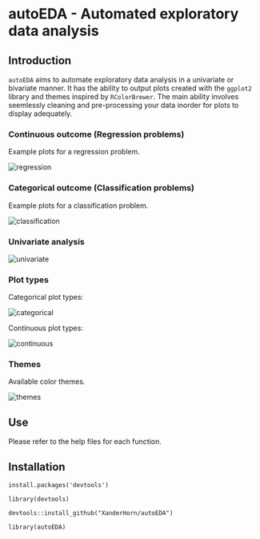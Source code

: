 # autoEDA - Automated exploratory data analysis 

## Introduction

`autoEDA` aims to automate exploratory data analysis in a univariate or bivariate manner. It has the ability to output plots created with the `ggplot2` library and themes inspired by `RColorBrewer`. The main ability involves seemlessly cleaning and pre-processing your data inorder for plots to display adequately.

### Continuous outcome (Regression problems)

Example plots for a regression problem.

![regression](https://user-images.githubusercontent.com/13403428/38305927-fc5e91f6-380e-11e8-9e20-7bd866a034a5.PNG)

### Categorical outcome (Classification problems)

Example plots for a classification problem.

![classification](https://user-images.githubusercontent.com/13403428/38305997-4e389af8-380f-11e8-9b22-8e09e65abeb4.PNG)

### Univariate analysis

![univariate](https://user-images.githubusercontent.com/13403428/38306048-895d1a14-380f-11e8-965d-5459b54993b7.PNG)

### Plot types

Categorical plot types:

![categorical](https://user-images.githubusercontent.com/13403428/38306076-9bce2ec2-380f-11e8-99d9-87c8ee27c0da.PNG)


Continuous plot types:

![continuous](https://user-images.githubusercontent.com/13403428/38306084-a2cc7058-380f-11e8-9ec0-16cc014e3130.PNG)

### Themes

Available color themes.

![themes](https://user-images.githubusercontent.com/13403428/38306099-b0e2324a-380f-11e8-8753-b98523af115e.PNG)

## Use

Please refer to the help files for each function.

## Installation
`install.packages('devtools')`

`library(devtools)`

`devtools::install_github("XanderHorn/autoEDA")`

`library(autoEDA)`
